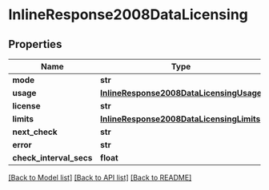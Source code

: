 # InlineResponse2008DataLicensing

## Properties
Name | Type | Description | Notes
------------ | ------------- | ------------- | -------------
**mode** | **str** |  | [optional] 
**usage** | [**InlineResponse2008DataLicensingUsage**](InlineResponse2008DataLicensingUsage.md) |  | [optional] 
**license** | **str** |  | [optional] 
**limits** | [**InlineResponse2008DataLicensingLimits**](InlineResponse2008DataLicensingLimits.md) |  | [optional] 
**next_check** | **str** |  | [optional] 
**error** | **str** |  | [optional] 
**check_interval_secs** | **float** |  | [optional] 

[[Back to Model list]](../README.md#documentation-for-models) [[Back to API list]](../README.md#documentation-for-api-endpoints) [[Back to README]](../README.md)

